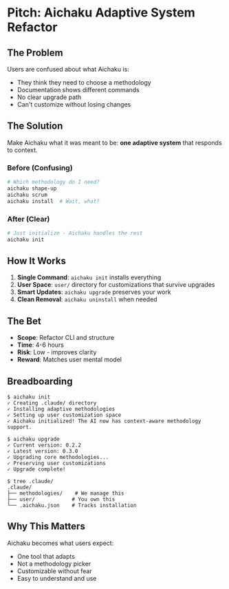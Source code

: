# Pitch: Aichaku Adaptive System Refactor

## The Problem

Users are confused about what Aichaku is:

- They think they need to choose a methodology
- Documentation shows different commands
- No clear upgrade path
- Can't customize without losing changes

## The Solution

Make Aichaku what it was meant to be: **one adaptive system** that responds to context.

### Before (Confusing)

```bash
# Which methodology do I need?
aichaku shape-up
aichaku scrum
aichaku install  # Wait, what?
```

### After (Clear)

```bash
# Just initialize - Aichaku handles the rest
aichaku init
```

## How It Works

1. **Single Command**: `aichaku init` installs everything
2. **User Space**: `user/` directory for customizations that survive upgrades
3. **Smart Updates**: `aichaku upgrade` preserves your work
4. **Clean Removal**: `aichaku uninstall` when needed

## The Bet

- **Scope**: Refactor CLI and structure
- **Time**: 4-6 hours
- **Risk**: Low - improves clarity
- **Reward**: Matches user mental model

## Breadboarding

```
$ aichaku init
✓ Creating .claude/ directory
✓ Installing adaptive methodologies
✓ Setting up user customization space
✓ Aichaku initialized! The AI now has context-aware methodology support.

$ aichaku upgrade
✓ Current version: 0.2.2
✓ Latest version: 0.3.0
✓ Upgrading core methodologies...
✓ Preserving user customizations
✓ Upgrade complete!

$ tree .claude/
.claude/
├── methodologies/    # We manage this
├── user/            # You own this
└── .aichaku.json    # Tracks installation
```

## Why This Matters

Aichaku becomes what users expect:

- One tool that adapts
- Not a methodology picker
- Customizable without fear
- Easy to understand and use
